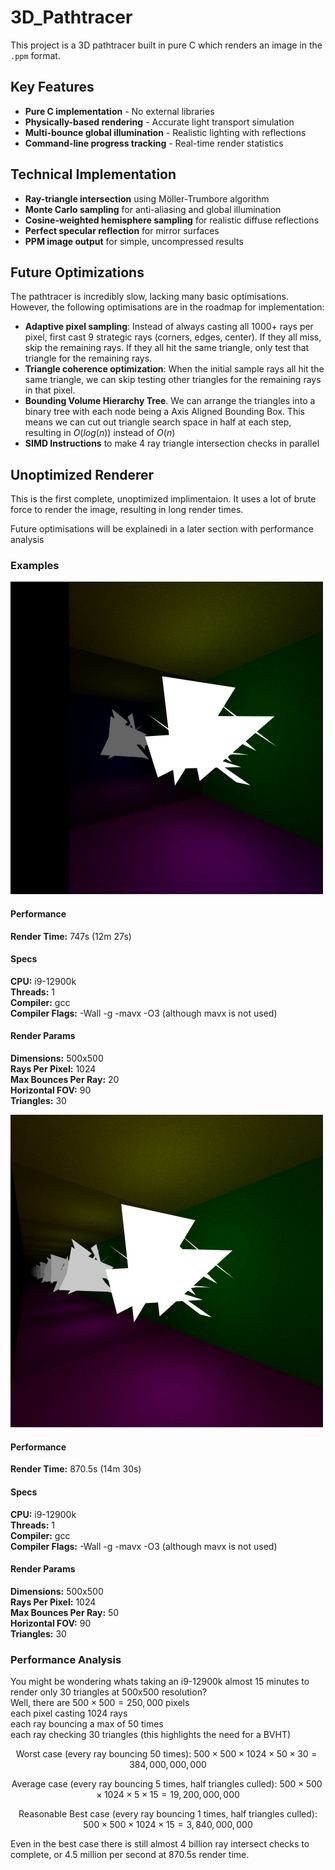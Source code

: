 # 3D_Pathtracer
This project is a 3D pathtracer built in pure C which renders an image in the `.ppm` format. 

## Key Features
- **Pure C implementation** - No external libraries
- **Physically-based rendering** - Accurate light transport simulation
- **Multi-bounce global illumination** - Realistic lighting with reflections
- **Command-line progress tracking** - Real-time render statistics

## Technical Implementation
- **Ray-triangle intersection** using Möller-Trumbore algorithm
- **Monte Carlo sampling** for anti-aliasing and global illumination
- **Cosine-weighted hemisphere sampling** for realistic diffuse reflections
- **Perfect specular reflection** for mirror surfaces
- **PPM image output** for simple, uncompressed results

## Future Optimizations
The pathtracer is incredibly slow, lacking many basic optimisations. However, the following optimisations are in the roadmap for implementation:
- **Adaptive pixel sampling**: Instead of always casting all 1000+ rays per pixel, first cast 9 strategic rays (corners, edges, center). If they all miss, skip the remaining rays. If they all hit the same triangle, only test that triangle for the remaining rays.
- **Triangle coherence optimization**: When the initial sample rays all hit the same triangle, we can skip testing other triangles for the remaining rays in that pixel.
 - **Bounding Volume Hierarchy Tree**. We can arrange the triangles into a binary tree with each node being a Axis Aligned Bounding Box. This means we can cut out triangle search space in half at each step, resulting in $O(log(n))$ instead of $O(n)$
 - **SIMD Instructions** to make 4 ray triangle intersection checks in parallel

## Unoptimized Renderer
This is the first complete, unoptimized implimentaion. It uses a lot of brute force to render the image, resulting in long render times.

Future optimisations will be explainedi in a later section with performance analysis

### Examples
![blob of bright triangles in a multi colored room with a mirror](readme_images/Render1.png)  
#### Performance
**Render Time:** 747s (12m 27s)  
#### Specs  
**CPU:** i9-12900k  
**Threads:** 1  
**Compiler:** gcc  
**Compiler Flags:** -Wall -g -mavx -O3 (although mavx is not used)  
#### Render Params
**Dimensions:** 500x500  
**Rays Per Pixel:** 1024  
**Max Bounces Per Ray:** 20  
**Horizontal FOV:** 90  
**Triangles:** 30

![blob of bright triangles in a multi colored room with mirros facing each other so its repeated a bunch of times](readme_images/Render2.png)  

#### Performance
**Render Time:** 870.5s (14m 30s)  
#### Specs  
**CPU:** i9-12900k  
**Threads:** 1  
**Compiler:** gcc  
**Compiler Flags:** -Wall -g -mavx -O3 (although mavx is not used)  
#### Render Params
**Dimensions:** 500x500  
**Rays Per Pixel:** 1024  
**Max Bounces Per Ray:** 50  
**Horizontal FOV:** 90  
**Triangles:** 30

### Performance Analysis
You might be wondering whats taking an i9-12900k almost 15 minutes to render only 30 triangles at 500x500 resolution?  
Well, there are $500\times500 = 250,000$ pixels  
each pixel casting $1024$ rays  
each ray bouncing a max of $50$ times  
each ray checking $30$ triangles (this highlights the need for a BVHT)  
```math
\text{Worst case (every ray bouncing 50 times): }500\times 500\times 1024\times 50\times 30 = 384,000,000,000
```
```math
\text{Average case (every ray bouncing 5 times, half triangles culled): }
500\times 500\times 1024\times 5\times 15 = 19,200,000,000
```
```math
\text{Reasonable Best case (every ray bouncing 1 times, half triangles culled): }
500\times 500\times 1024\times 15 = 3,840,000,000 
```
Even in the best case there is still almost 4 billion ray intersect checks to complete, or 4.5 million per second at 870.5s render time.